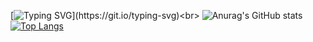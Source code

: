  [![Typing SVG](https://readme-typing-svg.demolab.com/?lines=Hey+there,+its+Aarti!!)](https://git.io/typing-svg)<br>
![Anurag's GitHub stats](https://github-readme-stats.vercel.app/api?username=AartiDevkar&show_icons=true&theme=transparent)<span></span>
[![Top Langs](https://github-readme-stats.vercel.app/api/top-langs/?username=AartiDevkar&theme=transparent)](https://github.com/anuraghazra/github-readme-stats)


